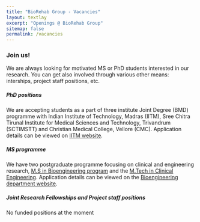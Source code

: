 ```yaml
---
title: "BioRehab Group - Vacancies"
layout: textlay
excerpt: "Openings @ BioRehab Group"
sitemap: false
permalink: /vacancies
---
```

### Join us!

We are always looking for motivated MS or PhD students interested in our research. You can get also involved through various other means: interships, project staff positions, etc.

##### **PhD positions**

We are accepting students as a part of three institute Joint Degree (BMD) programme with Indian Institute of Technology, Madras (IITM), Sree Chitra Tirunal Institute for Medical Sciences and Technology, Trivandrum (SCTIMSTT) and Christian Medical College, Vellore (CMC). Application details can be viewed on [IITM website](https://research.iitm.ac.in/jdp.html).

##### **MS programme**

We have two postgraduate programme focusing on clinical and engineering research, [M.S in Bioengineering program](https://bioe-cmcvellore.weebly.com/ms-bioengineering.html) and the [M.Tech in Clinical Engineering](https://bioe-cmcvellore.weebly.com/mtech-clinical-engineering.html). Application details can be viewed on the [Bioengineering department website](https://bioe-cmcvellore.weebly.com/academics.html).

##### **Joint Research Fellowships and Project staff positions**

No funded positions at the moment


